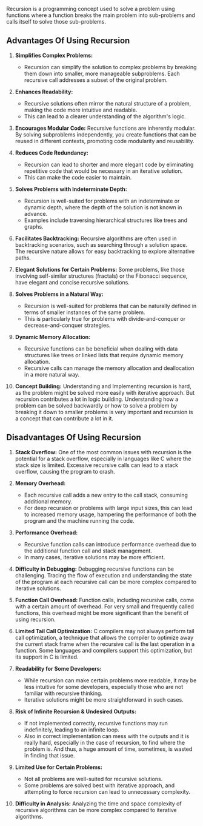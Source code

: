 Recursion is a programming concept used to solve a problem using functions where a function breaks the main problem into sub-problems and calls itself to solve those sub-problems. 

## Advantages Of Using Recursion

1. **Simplifies Complex Problems:**
   - Recursion can simplify the solution to complex problems by breaking them down into smaller, more manageable subproblems. Each recursive call addresses a subset of the original problem.

2. **Enhances Readability:**
   - Recursive solutions often mirror the natural structure of a problem, making the code more intuitive and readable. 
   - This can lead to a clearer understanding of the algorithm's logic.

3. **Encourages Modular Code:**
Recursive functions are inherently modular. By solving subproblems independently, you create functions that can be reused in different contexts, promoting code modularity and reusability.

4. **Reduces Code Redundancy:**
   - Recursion can lead to shorter and more elegant code by eliminating repetitive code that would be necessary in an iterative solution. 
   - This can make the code easier to maintain.

5. **Solves Problems with Indeterminate Depth:**
   - Recursion is well-suited for problems with an indeterminate or dynamic depth, where the depth of the solution is not known in advance. 
   - Examples include traversing hierarchical structures like trees and graphs.

6. **Facilitates Backtracking:**
Recursive algorithms are often used in backtracking scenarios, such as searching through a solution space. The recursive nature allows for easy backtracking to explore alternative paths.

7. **Elegant Solutions for Certain Problems:**
Some problems, like those involving self-similar structures (fractals) or the Fibonacci sequence, have elegant and concise recursive solutions.

8. **Solves Problems in a Natural Way:**
   - Recursion is well-suited for problems that can be naturally defined in terms of smaller instances of the same problem. 
   - This is particularly true for problems with divide-and-conquer or decrease-and-conquer strategies.

9. **Dynamic Memory Allocation:**
   - Recursive functions can be beneficial when dealing with data structures like trees or linked lists that require dynamic memory allocation. 
   * Recursive calls can manage the memory allocation and deallocation in a more natural way.

10. **Concept Building:**
Understanding and Implementing recursion is hard, as the problem might be solved more easily with iterative approach. But recursion contributes a lot in logic building. Understanding how a problem can be solved backwardly or how to solve a problem by breaking it down to smaller problems is very important and recursion is a concept that can contribute a lot in it.


## Disadvantages Of Using Recursion

1. **Stack Overflow:**
One of the most common issues with recursion is the potential for a stack overflow, especially in languages like C where the stack size is limited. Excessive recursive calls can lead to a stack overflow, causing the program to crash.

2. **Memory Overhead:**
   - Each recursive call adds a new entry to the call stack, consuming additional memory. 
   - For deep recursion or problems with large input sizes, this can lead to increased memory usage, hampering the performance of both the program and the machine running the code.

3. **Performance Overhead:**
   - Recursive function calls can introduce performance overhead due to the additional function call and stack management. 
   - In many cases, iterative solutions may be more efficient.

4. **Difficulty in Debugging:**
Debugging recursive functions can be challenging. Tracing the flow of execution and understanding the state of the program at each recursive call can be more complex compared to iterative solutions.

5. **Function Call Overhead:**
Function calls, including recursive calls, come with a certain amount of overhead. For very small and frequently called functions, this overhead might be more significant than the benefit of using recursion.

6. **Limited Tail Call Optimization:**
C compilers may not always perform tail call optimization, a technique that allows the compiler to optimize away the current stack frame when the recursive call is the last operation in a function. Some languages and compilers support this optimization, but its support in C is limited.

7. **Readability for Some Developers:**
   - While recursion can make certain problems more readable, it may be less intuitive for some developers, especially those who are not familiar with recursive thinking. 
   - Iterative solutions might be more straightforward in such cases.

8. **Risk of Infinite Recursion & Undesired Outputs:**
   - If not implemented correctly, recursive functions may run indefinitely, leading to an infinite loop. 
   - Also in correct implementation can mess with the outputs and it is really hard, especially in the case of recursion, to find where the problem is. And thus, a huge amount of time, sometimes, is wasted in finding that issue.

9. **Limited Use for Certain Problems:**
   - Not all problems are well-suited for recursive solutions. 
   - Some problems are solved best with iterative approach, and attempting to force recursion can lead to unnecessary complexity.

10. **Difficulty in Analysis:**
Analyzing the time and space complexity of recursive algorithms can be more complex compared to iterative algorithms.